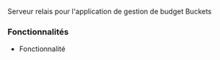 Serveur relais pour l'application de gestion de budget Buckets

### Fonctionnalités

- Fonctionnalité